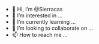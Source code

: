 - 👋 Hi, I’m @Sierracas
- 👀 I’m interested in ...
- 🌱 I’m currently learning ...
- 💞️ I’m looking to collaborate on ...
- 📫 How to reach me ...

<!---
Sierracas/Sierracas is a ✨ special ✨ repository because its `README.md` (this file) appears on your GitHub profile.
You can click the Preview link to take a look at your changes.
--->
